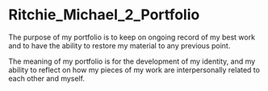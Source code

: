 # Ritchie_Michael_2_Portfolio

The purpose of my portfolio is to keep on ongoing record of my best work and to have the ability to restore my material to any previous point. The meaning of my portfolio is for the development of my identity, and my ability to reflect on how my pieces of my work are interpersonally related to each other and myself.